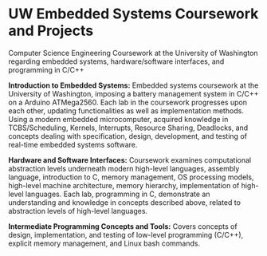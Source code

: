 # UW Embedded Systems Coursework and Projects
Computer Science Engineering Coursework at the University of Washington regarding embedded systems, hardware/software interfaces, and programming in C/C++

**Introduction to Embedded Systems:**
Embedded systems coursework at the University of Washington, imposing a battery management system in C/C++ on a Arduino ATMega2560. Each lab in the coursework progresses upon each other, updating functionalities as well as implementation methods. Using a modern embedded microcomputer, acquired knowledge in TCBS/Scheduling, Kernels, Interrupts, Resource Sharing, Deadlocks, and concepts dealing with specification, design, development, and testing of real-time embedded systems software.

**Hardware and Software Interfaces:**
Coursework examines computational abstraction levels underneath modern high-level languages, assembly language, introduction to C, memory management, OS processing models, high-level machine architecture, memory hierarchy, implementation of high-level languages. Each lab, programming in C, demonstrate an understanding and knowledge in concepts described above, related to abstraction levels of high-level languages.

**Intermediate Programming Concepts and Tools:**
Covers concepts of design, implementation, and testing of low-level programming (C/C++), explicit memory management, and Linux bash commands.
